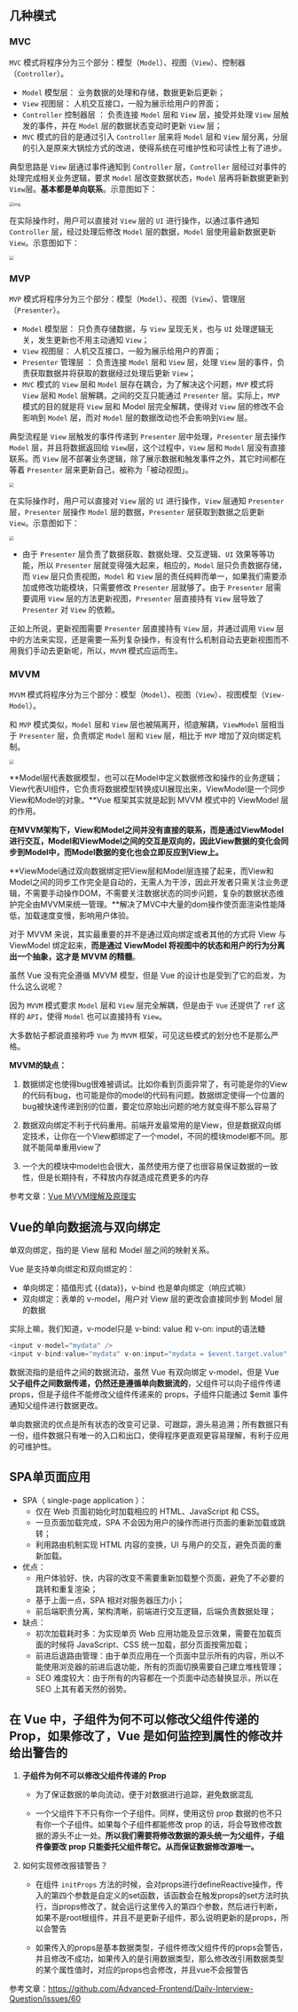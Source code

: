 ## 几种模式

### MVC

`MVC` 模式将程序分为三个部分：模型（`Model`）、视图（`View`）、控制器（`Controller`）。

- `Model` 模型层： 业务数据的处理和存储，数据更新后更新；
- `View` 视图层： 人机交互接口，一般为展示给用户的界面；
- `Controller` 控制器层 ： 负责连接 `Model` 层和 `View` 层，接受并处理 `View` 层触发的事件，并在 `Model` 层的数据状态变动时更新 `View` 层；
- `MVC` 模式的目的是通过引入 `Controller` 层来将 `Model` 层和 `View` 层分离，分层的引入是原来大锅烩方式的改进，使得系统在可维护性和可读性上有了进步。

典型思路是 `View` 层通过事件通知到 `Controller` 层，`Controller` 层经过对事件的处理完成相关业务逻辑，要求 `Model` 层改变数据状态，`Model` 层再将新数据更新到 `View`层。**基本都是单向联系**。示意图如下：

<img src="http://poetries1.gitee.io/img-repo/2020/07/115.png" alt="img" style="zoom: 50%;" />

在实际操作时，用户可以直接对 `View` 层的 `UI` 进行操作，以通过事件通知 `Controller` 层，经过处理后修改 `Model` 层的数据，`Model` 层使用最新数据更新 `View`。示意图如下：

<img src="http://poetries1.gitee.io/img-repo/2020/07/116.png" style="zoom: 50%;" />

### MVP

`MVP` 模式将程序分为三个部分：模型（`Model`）、视图（`View`）、管理层（`Presenter`）。

- `Model` 模型层： 只负责存储数据，与 `View` 呈现无关，也与 `UI` 处理逻辑无关，发生更新也不用主动通知 `View`；
- `View` 视图层： 人机交互接口，一般为展示给用户的界面；
- `Presenter` 管理层 ： 负责连接 `Model` 层和 `View` 层，处理 `View` 层的事件，负责获取数据并将获取的数据经过处理后更新 `View`；
- `MVC` 模式的 `View` 层和 `Model` 层存在耦合，为了解决这个问题，`MVP` 模式将 `View` 层和 `Model` 层解耦，之间的交互只能通过 `Presenter` 层。实际上，`MVP` 模式的目的就是将 `View` 层和 Model 层完全解耦，使得对 `View` 层的修改不会影响到 `Model` 层，而对 `Model` 层的数据改动也不会影响到`View` 层。

典型流程是 `View` 层触发的事件传递到 `Presenter` 层中处理，`Presenter` 层去操作 `Model` 层，并且将数据返回给 `View`层，这个过程中，`View` 层和 `Model` 层没有直接联系。而 `View` 层不部署业务逻辑，除了展示数据和触发事件之外，其它时间都在等着 `Presenter` 层来更新自己，被称为「被动视图」。

<img src="http://poetries1.gitee.io/img-repo/2020/07/118.png" style="zoom:50%;" />

在实际操作时，用户可以直接对 `View` 层的 `UI` 进行操作，`View` 层通知 `Presenter` 层，`Presenter` 层操作 `Model` 层的数据，`Presenter` 层获取到数据之后更新 `View`。示意图如下：

<img src="http://poetries1.gitee.io/img-repo/2020/07/119.png" style="zoom:50%;" />

- 由于 `Presenter` 层负责了数据获取、数据处理、交互逻辑、`UI` 效果等等功能，所以 `Presenter` 层就变得强大起来，相应的，`Model` 层只负责数据存储，而 `View` 层只负责视图，`Model` 和 `View` 层的责任纯粹而单一，如果我们需要添加或修改功能模块，只需要修改 `Presenter` 层就够了。由于 `Presenter` 层需要调用 `View` 层的方法更新视图，`Presenter` 层直接持有 `View` 层导致了 `Presenter` 对 `View` 的依赖。

正如上所说，更新视图需要 `Presenter` 层直接持有 `View` 层，并通过调用 `View` 层中的方法来实现，还是需要一系列复杂操作，有没有什么机制自动去更新视图而不用我们手动去更新呢，所以，`MVVM` 模式应运而生。

### MVVM

`MVVM` 模式将程序分为三个部分：模型（`Model`）、视图（`View`）、视图模型（`View-Model`）。

和 `MVP` 模式类似，`Model` 层和 `View` 层也被隔离开，彻底解耦，`ViewModel` 层相当于 `Presenter` 层，负责绑定 `Model` 层和 `View` 层，相比于 `MVP` 增加了双向绑定机制。

<img src="http://poetries1.gitee.io/img-repo/2020/07/120.png" style="zoom:50%;" />

**Model层代表数据模型，也可以在Model中定义数据修改和操作的业务逻辑；View代表UI组件，它负责将数据模型转换成UI展现出来，ViewModel是一个同步View和Model的对象。**Vue 框架其实就是起到 MVVM 模式中的 ViewModel 层的作用。

**在MVVM架构下，View和Model之间并没有直接的联系，而是通过ViewModel进行交互，Model和ViewModel之间的交互是双向的，因此View数据的变化会同步到Model中，而Model数据的变化也会立即反应到View上。**

**ViewModel通过双向数据绑定把View层和Model层连接了起来，而View和Model之间的同步工作完全是自动的，无需人为干涉，因此开发者只需关注业务逻辑，不需要手动操作DOM，不需要关注数据状态的同步问题，复杂的数据状态维护完全由MVVM来统一管理。**解决了MVC中大量的dom操作使页面渲染性能降低，加载速度变慢，影响用户体验。

对于 MVVM 来说，其实最重要的并不是通过双向绑定或者其他的方式将 View 与 ViewModel 绑定起来，**而是通过 ViewModel 将视图中的状态和用户的行为分离出一个抽象，这才是 MVVM 的精髓**。

虽然 Vue 没有完全遵循 MVVM 模型，但是 Vue 的设计也是受到了它的启发，为什么这么说呢？

因为 `MVVM` 模式要求 `Model` 层和 `View` 层完全解耦，但是由于 `Vue` 还提供了 `ref` 这样的 `API`，使得 `Model` 也可以直接持有 `View`。

大多数帖子都说直接称呼 `Vue` 为 `MVVM` 框架，可见这些模式的划分也不是那么严格。

**MVVM的缺点：**

1. 数据绑定也使得bug很难被调试。比如你看到页面异常了，有可能是你的View的代码有bug，也可能是你的model的代码有问题。数据绑定使得一个位置的bug被快速传递到别的位置，要定位原始出问题的地方就变得不那么容易了

2. 数据双向绑定不利于代码重用。前端开发最常用的是View，但是数据双向绑定技术，让你在一个View都绑定了一个model，不同的模块model都不同。那就不能简单重用view了
3.  一个大的模块中model也会很大，虽然使用方便了也很容易保证数据的一致性，但是长期持有，不释放内存就造成花费更多的内存

参考文章：[Vue MVVM理解及原理实](https://juejin.im/post/6844903929298288647)

## Vue的单向数据流与双向绑定

单双向绑定，指的是 View 层和 Model 层之间的映射关系。

Vue 是支持单向绑定和双向绑定的：

* 单向绑定：插值形式 {{data}}，v-bind 也是单向绑定（响应式嘛）
* 双向绑定：表单的 v-model，用户对 View 层的更改会直接同步到 Model 层的数据

实际上嘛，我们知道，v-model只是 v-bind: value 和 v-on: input的语法糖

``` js
<input v-model="mydata" />
<input v-bind:value="mydata" v-on:input="mydata = $event.target.value" />
```

数据流指的是组件之间的数据流动，虽然 Vue 有双向绑定 v-model，但是 Vue **父子组件之间数据传递，仍然还是遵循单向数据流的**，父组件可以向子组件传递 props，但是子组件不能修改父组件传递来的 props，子组件只能通过 $emit 事件通知父组件进行数据更改。

单向数据流的优点是所有状态的改变可记录、可跟踪，源头易追溯；所有数据只有一份，组件数据只有唯一的入口和出口，使得程序更直观更容易理解，有利于应用的可维护性。

## SPA单页面应用

- SPA（ single-page application ）：
  - 仅在 Web 页面初始化时加载相应的 HTML、JavaScript 和 CSS。
  - 一旦页面加载完成，SPA 不会因为用户的操作而进行页面的重新加载或跳转；
  - 利用路由机制实现 HTML 内容的变换，UI 与用户的交互，避免页面的重新加载。
- 优点：
  - 用户体验好、快，内容的改变不需要重新加载整个页面，避免了不必要的跳转和重复渲染；
  - 基于上面一点，SPA 相对对服务器压力小；
  - 前后端职责分离，架构清晰，前端进行交互逻辑，后端负责数据处理；
- 缺点：
  - 初次加载耗时多：为实现单页 Web 应用功能及显示效果，需要在加载页面的时候将 JavaScript、CSS 统一加载，部分页面按需加载；
  - 前进后退路由管理：由于单页应用在一个页面中显示所有的内容，所以不能使用浏览器的前进后退功能，所有的页面切换需要自己建立堆栈管理；
  - SEO 难度较大：由于所有的内容都在一个页面中动态替换显示，所以在 SEO 上其有着天然的弱势。

## 在 Vue 中，子组件为何不可以修改父组件传递的 Prop，如果修改了，Vue 是如何监控到属性的修改并给出警告的

1. **子组件为何不可以修改父组件传递的 Prop**

   * 为了保证数据的单向流动，便于对数据进行追踪，避免数据混乱

   * 一个父组件下不只有你一个子组件。同样，使用这份 prop 数据的也不只有你一个子组件。如果每个子组件都能修改 prop 的话，将会导致修改数据的源头不止一处。**所以我们需要将修改数据的源头统一为父组件，子组件像要改 prop 只能委托父组件帮它。从而保证数据修改源唯一。**

2. 如何实现修改报错警告？

   * 在组件 `initProps` 方法的时候，会对props进行defineReactive操作，传入的第四个参数是自定义的set函数，该函数会在触发props的set方法时执行，当props修改了，就会运行这里传入的第四个参数，然后进行判断，如果不是root根组件，并且不是更新子组件，那么说明更新的是props，所以会警告

   * 如果传入的props是基本数据类型，子组件修改父组件传的props会警告，并且修改不成功，如果传入的是引用数据类型，那么修改改引用数据类型的某个属性值时，对应的props也会修改，并且vue不会报警告

参考文章：https://github.com/Advanced-Frontend/Daily-Interview-Question/issues/60
